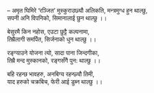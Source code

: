 – अमृत घिमिरे ‘रञ्जित’
मुस्कुराउछ्यौ अलिकति, मन्त्रमुग्ध हुन थाल्छु,  
सपनी अनि विपनिको, सिमानालाई छुन थाल्छु ।।


बेसुरमै किन नहोस, एउटा छुट्टै कल्पनामा,  
तिम्रैलागी समर्पित, सिर्जनाको धुन थाल्छु ।।


रङ्ग्याउने योजना त्यो, सादा पाना जिन्दगीका,  
तिम्रै मन्द मुस्कानको, रङ्गसँगै पुन: थाल्छु ।।


बहि रहन्छ भावहरु, अनबिग्य रहन्छ्यौ तिमी,  
याद हरुको चक्रबिच, फेरी आई डुब्न थाल्छु ।।

